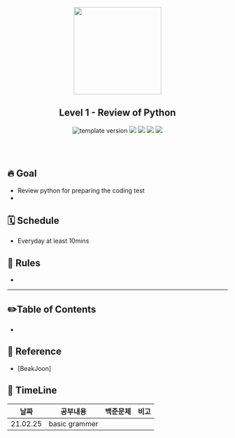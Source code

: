 <p align="middle" >
  <img width="200px;" src="./src/images/toggle-toggle.png"/>
</p>
<h2 align="middle">Level 1 - Review of Python</h2>
<p align="middle">
<img src="https://img.shields.io/badge/version-1.0.0-blue?style=flat-square" alt="template version"/>
<img src="https://img.shields.io/badge/language-html-red.svg?style=flat-square"/>
<img src="https://img.shields.io/badge/language-css-blue.svg?style=flat-square"/>
<img src="https://img.shields.io/badge/language-js-yellow.svg?style=flat-square"/>
<a href="https://github.com/daybrush/moveable/blob/master/LICENSE" target="_blank">
  <img src="https://img.shields.io/github/license/daybrush/moveable.svg?style=flat-square&label=license&color=08CE5D"/>
  </a>
</p>
<br/>
<br/>

## 🔥 Goal

- Review python for preparing the coding test
- 

## 🗓 Schedule

- Everyday at least 10mins

## 📝 Rules

- 

---

## ✏️Table of Contents

-

## 📙 Reference

- [BeakJoon]

## 🐛 TimeLine

|   날짜   |  공부내용  | 백준문제 | 비고 |
| :------: | :------: | :--: | :--: |
| 21.02.25 |  basic grammer  |      |      |

